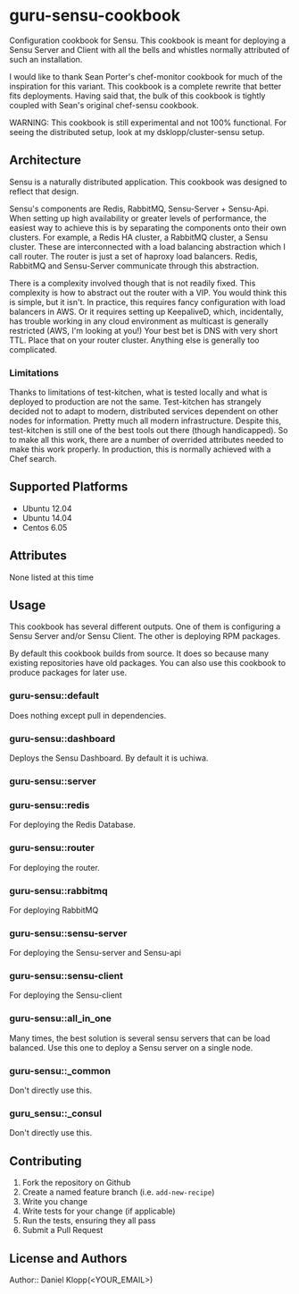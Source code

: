 # guru-sensu-cookbook

Configuration cookbook for Sensu.  This cookbook is meant for deploying a Sensu Server and Client with all the bells and whistles normally attributed of such an installation.

I would like to thank Sean Porter's chef-monitor cookbook for much of the inspiration for this variant.  This cookbook is a complete rewrite that better fits deployments.  Having said that, the bulk of this cookbook is tightly coupled with Sean's original chef-sensu cookbook.

WARNING: This cookbook is still experimental and not 100% functional.  For seeing the distributed setup, look at my dsklopp/cluster-sensu setup.

## Architecture
Sensu is a naturally distributed application.  This cookbook was designed to reflect that design.

Sensu's components are Redis, RabbitMQ, Sensu-Server + Sensu-Api.  When setting up high availability or greater levels of performance, the easiest way to achieve this is by separating the components onto their own clusters.  For example, a Redis HA cluster, a RabbitMQ cluster, a Sensu cluster.  These are interconnected with a load balancing abstraction which I call router.  The router is just a set of haproxy load balancers.  Redis, RabbitMQ and Sensu-Server communicate through this abstraction.

There is a complexity involved though that is not readily fixed.  This complexity is how to abstract out the router with a VIP.  You would think this is simple, but it isn't.  In practice, this requires fancy configuration with load balancers in AWS.  Or it requires setting up KeepaliveD, which, incidentally, has trouble working in any cloud environment as multicast is generally restricted (AWS, I'm looking at you!)  Your best bet is DNS with very short TTL.  Place that on your router cluster.  Anything else is generally too complicated.

### Limitations
Thanks to limitations of test-kitchen, what is tested locally and what is deployed to production are not the same.  Test-kitchen has strangely decided not to adapt to modern, distributed services dependent on other nodes for information.  Pretty much all modern infrastructure.  Despite this, test-kitchen is still one of the best tools out there (though handicapped).  So to make all this work, there are a number of overrided attributes needed to make this work properly.  In production, this is normally achieved with a Chef search.



## Supported Platforms

 * Ubuntu 12.04
 * Ubuntu 14.04
 * Centos 6.05

## Attributes

None listed at this time

## Usage

This cookbook has several different outputs.  One of them is configuring a Sensu Server and/or Sensu Client.  The other is deploying RPM packages.

By default this cookbook builds from source.  It does so because many existing repositories have old packages.  You can also use this cookbook to produce packages for later use.

### guru-sensu::default
Does nothing except pull in dependencies.

### guru-sensu::dashboard
Deploys the Sensu Dashboard.  By default it is uchiwa.

### guru-sensu::server

### guru-sensu::redis
For deploying the Redis Database.

### guru-sensu::router
For deploying the router.

### guru-sensu::rabbitmq
For deploying RabbitMQ

### guru-sensu::sensu-server
For deploying the Sensu-server and Sensu-api


### guru-sensu::sensu-client
For deploying the Sensu-client

### guru-sensu::all_in_one
Many times, the best solution is several sensu servers that can be load balanced.  Use this one to deploy a Sensu server on a single node.

### guru-sensu::_common
Don't directly use this.

### guru_sensu::_consul
Don't directly use this.

## Contributing

1. Fork the repository on Github
2. Create a named feature branch (i.e. `add-new-recipe`)
3. Write you change
4. Write tests for your change (if applicable)
5. Run the tests, ensuring they all pass
6. Submit a Pull Request

## License and Authors

Author:: Daniel Klopp(<YOUR_EMAIL>)
